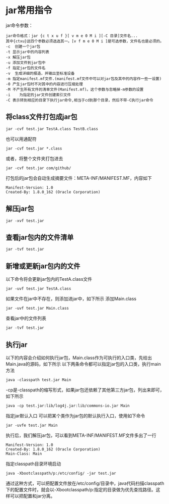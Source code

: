 # jar常用指令
jar命令参数：
```
jar命令格式：jar {c t x u f }[ v m e 0 M i ][-C 目录]文件名...
其中{ctxu}这四个参数必须选选其一。[v f m e 0 M i ]是可选参数，文件名也是必须的。
-c  创建一个jar包
-t 显示jar中的内容列表
-x 解压jar包
-u 添加文件到jar包中
-f 指定jar包的文件名
-v  生成详细的报造，并输出至标准设备
-m 指定manifest.mf文件.(manifest.mf文件中可以对jar包及其中的内容作一些一设置)
-0 产生jar包时不对其中的内容进行压缩处理
-M 不产生所有文件的清单文件(Manifest.mf)。这个参数与忽略掉-m参数的设置
-i    为指定的jar文件创建索引文件
-C 表示转到相应的目录下执行jar命令,相当于cd到那个目录，然后不带-C执行jar命令
```

## 将class文件打包成jar包
```
jar -cvf test.jar TestA.class TestB.class
```
也可以用通配符
```
jar -cvf test.jar *.class
```
或者，将整个文件夹打包进去
```
jar -cvf test.jar com/github/
```
打包后的jar包会自动生成摘要文件：META-INF/MANIFEST.MF，内容如下
```
Manifest-Version: 1.0
Created-By: 1.8.0_162 (Oracle Corporation)
```
## 解压jar包
```
jar -xvf test.jar
```
## 查看jar包内的文件清单
```
jar -tvf test.jar
```
## 新增或更新jar包内的文件
以下命令将会更新jar包内的TestA.class文件
```
jar -uvf test.jar TestA.class
```
如果文件在jar中不存在，则添加进jar中，如下所示
添加Main.class
```
jar -uvf test.jar Main.class
```
查看jar中的文件列表
```
jar -tvf test.jar
```
## 执行jar
以下的内容会介绍如何执行jar包，Main.class作为可执行的入口类，先给出Main.java的源码，如下所示
以下两条命令都可以指定jar包的入口类，执行main方法
```
java -classpath test.jar Main
```
-cp是-classpath的缩写形式，如果jar包还依赖了其他第三方jar包，列出来即可，如下所示
```
java -cp test.jar:lib/log4j.jar:lib/commons-io.jar Main
```
指定jar默认入口
可以把某个类作为jar包的默认执行入口，使用如下命令
```
jar -uvfe test.jar Main
```
执行后，我们解压jar包，可以看到META-INF/MANIFEST.MF文件多出了一行

```
Manifest-Version: 1.0
Created-By: 1.8.0_162 (Oracle Corporation)
Main-Class: Main
```
指定classpath目录环境启动
```
java -Xbootclasspath/p:/etc/config/ -jar test.jar
```
通过这种方式，可以把配置文件放在/etc/config/目录中，java代码扫描classpath下的配置文件时，就会以-Xbootclasspath/p:指定的目录做为优先查找路径。这样可以把配置和jar分离。
